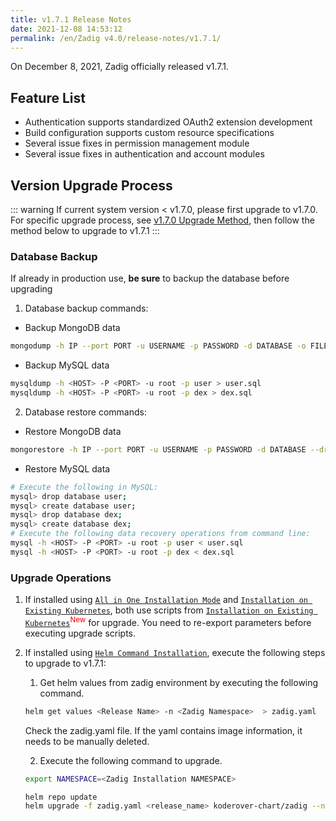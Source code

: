 ```yaml
---
title: v1.7.1 Release Notes
date: 2021-12-08 14:53:12
permalink: /en/Zadig v4.0/release-notes/v1.7.1/
---
```

On December 8, 2021, Zadig officially released v1.7.1.

## Feature List

- Authentication supports standardized OAuth2 extension development
- Build configuration supports custom resource specifications
- Several issue fixes in permission management module
- Several issue fixes in authentication and account modules

## Version Upgrade Process
::: warning
If current system version < v1.7.0, please first upgrade to v1.7.0. For specific upgrade process, see [v1.7.0 Upgrade Method](/v1.7.1/release-notes/v1.7.0/#版本升级过程), then follow the method below to upgrade to v1.7.1
:::

### Database Backup
If already in production use, **be sure** to backup the database before upgrading
1. Database backup commands:
- Backup MongoDB data
```bash
mongodump -h IP --port PORT -u USERNAME -p PASSWORD -d DATABASE -o FILE_PATH
```
- Backup MySQL data
```bash
mysqldump -h <HOST> -P <PORT> -u root -p user > user.sql
mysqldump -h <HOST> -P <PORT> -u root -p dex > dex.sql
```
2. Database restore commands:
- Restore MongoDB data
```bash
mongorestore -h IP --port PORT -u USERNAME -p PASSWORD -d DATABASE --drop FILE_PATH
```
- Restore MySQL data
```bash
# Execute the following in MySQL:
mysql> drop database user;
mysql> create database user;
mysql> drop database dex;
mysql> create database dex;
# Execute the following data recovery operations from command line:
mysql -h <HOST> -P <PORT> -u root -p user < user.sql
mysql -h <HOST> -P <PORT> -u root -p dex < dex.sql
```

### Upgrade Operations
1. If installed using [`All in One Installation Mode`](/v1.7.0/install/all-in-one/) and [`Installation on Existing Kubernetes`](/v1.7.0/install/install-on-k8s/), both use scripts from [`Installation on Existing Kubernetes`](/v1.7.1/install/install-on-k8s/)<sup style='color: red'>New</sup> for upgrade. You need to re-export parameters before executing upgrade scripts.

2. If installed using [`Helm Command Installation`](/v1.7.0/install/helm-deploy/), execute the following steps to upgrade to v1.7.1:

    1. Get helm values from zadig environment by executing the following command.

    ```bash
    helm get values <Release Name> -n <Zadig Namespace>  > zadig.yaml
    ```

    Check the zadig.yaml file. If the yaml contains image information, it needs to be manually deleted.

    2. Execute the following command to upgrade.

    ```bash
    export NAMESPACE=<Zadig Installation NAMESPACE>

    helm repo update
    helm upgrade -f zadig.yaml <release_name> koderover-chart/zadig --namespace ${NAMESPACE} --version=1.7.1
    ```